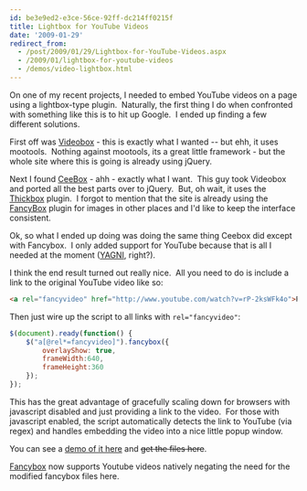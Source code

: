 ```yaml
---
id: be3e9ed2-e3ce-56ce-92ff-dc214ff0215f
title: Lightbox for YouTube Videos
date: '2009-01-29'
redirect_from:
  - /post/2009/01/29/Lightbox-for-YouTube-Videos.aspx
  - /2009/01/lightbox-for-youtube-videos
  - /demos/video-lightbox.html
---
```


On one of my recent projects, I needed to embed YouTube videos on a page using a lightbox-type plugin.  Naturally, the first thing I do when confronted with something like this is to hit up Google.  I ended up finding a few different solutions.

First off was [Videobox](http://videobox-lb.sourceforge.net/) - this is exactly what I wanted -- but ehh, it uses mootools.  Nothing against mootools, its a great little framework - but the whole site where this is going is already using jQuery.

Next I found [CeeBox](http://catcubed.com/2008/12/23/ceebox-a-thickboxvideobox-mashup/) - ahh - exactly what I want.  This guy took Videobox and ported all the best parts over to jQuery.  But, oh wait, it uses the [Thickbox](http://jquery.com/demo/thickbox/) plugin.  I forgot to mention that the site is already using the [FancyBox](http://fancyapps.com/fancybox/) plugin for images in other places and I'd like to keep the interface consistent.

Ok, so what I ended up doing was doing the same thing Ceebox did except with Fancybox.  I only added support for YouTube because that is all I needed at the moment ([YAGNI](http://en.wikipedia.org/wiki/You_Ain%27t_Gonna_Need_It), right?).

I think the end result turned out really nice.  All you need to do is include a link to the original YouTube video like so:

```html
<a rel="fancyvideo" href="http://www.youtube.com/watch?v=rP-2ksWFk4o">Pop me up</a>
```

Then just wire up the script to all links with `rel="fancyvideo"`:

```javascript
$(document).ready(function() {
    $("a[@rel*=fancyvideo]").fancybox({
        overlayShow: true,
        frameWidth:640,
        frameHeight:360
    });
});
```

This has the great advantage of gracefully scaling down for browsers with javascript disabled and just providing a link to the video.  For those with javascript enabled, the script automatically detects the link to YouTube (via regex) and handles embedding the video into a nice little popup window.

You can see a <a href="https://www.youtube.com/watch?v=rP-2ksWFk4o" rel="fancyvideo">demo of it here</a> and ~~get the files here~~.

<div class="alert alert-warning">
<i class="fa fa-exclamation-circle" title="Update"></i>

[Fancybox](http://fancyapps.com/fancybox/) now supports Youtube videos natively negating the need for the modified fancybox files here.

</div>